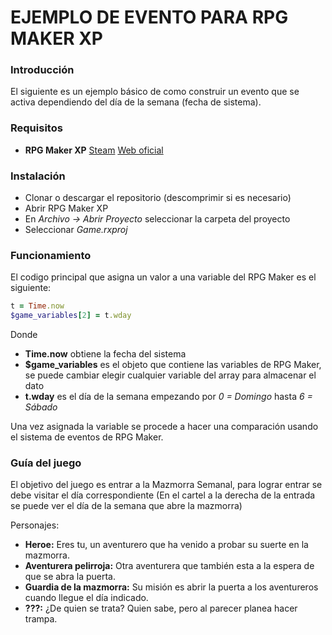 ﻿# EJEMPLO DE EVENTO PARA RPG MAKER XP

 ### Introducción

 El siguiente es un ejemplo básico de como construir un evento que se activa dependiendo del día de la semana (fecha de sistema).

 ### Requisitos
 * **RPG Maker XP** [Steam](https://store.steampowered.com/app/235900/RPG_Maker_XP/) [Web oficial](https://www.rpgmakerweb.com/products/rpg-maker-xp) 

### Instalación
* Clonar o descargar el repositorio (descomprimir si es necesario)
* Abrir RPG Maker XP
* En *Archivo &rarr; Abrir Proyecto* seleccionar la carpeta del proyecto
* Seleccionar *Game.rxproj*

### Funcionamiento

El codigo principal que asigna un valor a una variable del RPG Maker es el siguiente:

```ruby
t = Time.now
$game_variables[2] = t.wday
```

Donde
* **Time.now** obtiene la fecha del sistema
* **$game_variables** es el objeto que contiene las variables de RPG Maker, se puede cambiar elegir cualquier variable del array para almacenar el dato
* **t.wday** es el día de la semana empezando por *0 = Domingo* hasta *6 = Sábado*

Una vez asignada la variable se procede a hacer una comparación usando el sistema de eventos de RPG Maker.

### Guía del juego

El objetivo del juego es entrar a la Mazmorra Semanal, para lograr entrar se debe visitar el día correspondiente (En el cartel a la derecha de la entrada se puede ver el día de la semana que abre la mazmorra)

Personajes:
* **Heroe:** Eres tu, un aventurero que ha venido a probar su suerte en la mazmorra.
* **Aventurera pelirroja:** Otra aventurera que también esta a la espera de que se abra la puerta.
* **Guardia de la mazmorra:** Su misión es abrir la puerta a los aventureros cuando llegue el día indicado.
* **???:** ¿De quien se trata? Quien sabe, pero al parecer planea hacer trampa.
